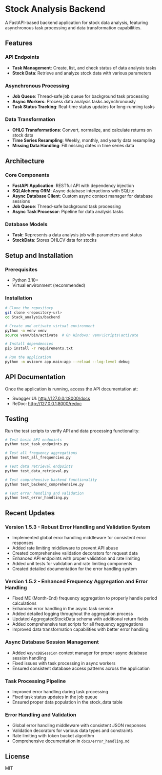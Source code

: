 # Stock Analysis Backend

A FastAPI-based backend application for stock data analysis, featuring asynchronous task processing and data transformation capabilities.

## Features

### API Endpoints
- **Task Management**: Create, list, and check status of data analysis tasks
- **Stock Data**: Retrieve and analyze stock data with various parameters

### Asynchronous Processing
- **Job Queue**: Thread-safe job queue for background task processing
- **Async Workers**: Process data analysis tasks asynchronously
- **Task Status Tracking**: Real-time status updates for long-running tasks

### Data Transformation
- **OHLC Transformations**: Convert, normalize, and calculate returns on stock data
- **Time Series Resampling**: Weekly, monthly, and yearly data resampling
- **Missing Data Handling**: Fill missing dates in time series data

## Architecture

### Core Components
- **FastAPI Application**: RESTful API with dependency injection
- **SQLAlchemy ORM**: Async database interactions with SQLite
- **Async Database Client**: Custom async context manager for database sessions
- **Job Queue**: Thread-safe background task processing
- **Async Task Processor**: Pipeline for data analysis tasks

### Database Models
- **Task**: Represents a data analysis job with parameters and status
- **StockData**: Stores OHLCV data for stocks

## Setup and Installation

### Prerequisites
- Python 3.10+
- Virtual environment (recommended)

### Installation
```bash
# Clone the repository
git clone <repository-url>
cd Stack_analysis/backend

# Create and activate virtual environment
python -m venv venv
source venv/bin/activate  # On Windows: venv\Scripts\activate

# Install dependencies
pip install -r requirements.txt

# Run the application
python -m uvicorn app.main:app --reload --log-level debug
```

## API Documentation

Once the application is running, access the API documentation at:
- Swagger UI: http://127.0.0.1:8000/docs
- ReDoc: http://127.0.0.1:8000/redoc

## Testing

Run the test scripts to verify API and data processing functionality:
```bash
# Test basic API endpoints
python test_task_endpoints.py

# Test all frequency aggregations
python test_all_frequencies.py

# Test data retrieval endpoints
python test_data_retrieval.py

# Test comprehensive backend functionality
python test_backend_comprehensive.py

# Test error handling and validation
python test_error_handling.py
```

## Recent Updates

### Version 1.5.3 - Robust Error Handling and Validation System
- Implemented global error handling middleware for consistent error responses
- Added rate limiting middleware to prevent API abuse
- Created comprehensive validation decorators for request data
- Enhanced API endpoints with proper validation and rate limiting
- Added unit tests for validation and rate limiting components
- Created detailed documentation for the error handling system

### Version 1.5.2 - Enhanced Frequency Aggregation and Error Handling
- Fixed ME (Month-End) frequency aggregation to properly handle period calculations
- Enhanced error handling in the async task service
- Added detailed logging throughout the aggregation process
- Updated AggregatedStockData schema with additional return fields
- Added comprehensive test scripts for all frequency aggregations
- Improved data transformation capabilities with better error handling

### Async Database Session Management
- Added `AsyncDBSession` context manager for proper async database session handling
- Fixed issues with task processing in async workers
- Ensured consistent database access patterns across the application

### Task Processing Pipeline
- Improved error handling during task processing
- Fixed task status updates in the job queue
- Ensured proper data population in the stock_data table

### Error Handling and Validation
- Global error handling middleware with consistent JSON responses
- Validation decorators for various data types and constraints
- Rate limiting with token bucket algorithm
- Comprehensive documentation in `docs/error_handling.md`

## License

MIT
